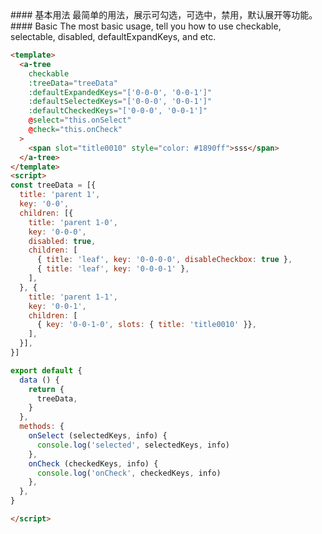 <cn>
#### 基本用法
最简单的用法，展示可勾选，可选中，禁用，默认展开等功能。
</cn>

<us>
#### Basic
The most basic usage, tell you how to use checkable, selectable, disabled, defaultExpandKeys, and etc.
</us>

```html
<template>
  <a-tree
    checkable
    :treeData="treeData"
    :defaultExpandedKeys="['0-0-0', '0-0-1']"
    :defaultSelectedKeys="['0-0-0', '0-0-1']"
    :defaultCheckedKeys="['0-0-0', '0-0-1']"
    @select="this.onSelect"
    @check="this.onCheck"
  >
    <span slot="title0010" style="color: #1890ff">sss</span>
  </a-tree>
</template>
<script>
const treeData = [{
  title: 'parent 1',
  key: '0-0',
  children: [{
    title: 'parent 1-0',
    key: '0-0-0',
    disabled: true,
    children: [
      { title: 'leaf', key: '0-0-0-0', disableCheckbox: true },
      { title: 'leaf', key: '0-0-0-1' },
    ],
  }, {
    title: 'parent 1-1',
    key: '0-0-1',
    children: [
      { key: '0-0-1-0', slots: { title: 'title0010' }},
    ],
  }],
}]

export default {
  data () {
    return {
      treeData,
    }
  },
  methods: {
    onSelect (selectedKeys, info) {
      console.log('selected', selectedKeys, info)
    },
    onCheck (checkedKeys, info) {
      console.log('onCheck', checkedKeys, info)
    },
  },
}

</script>

```
